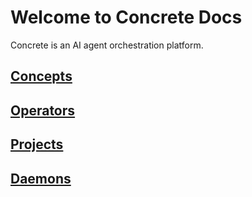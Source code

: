 # Welcome to Concrete Docs
Concrete is an AI agent orchestration platform.

##  [Concepts](concepts.md)  
##  [Operators](operators.md)
##  [Projects](projects.md)
##  [Daemons](daemons.md)
